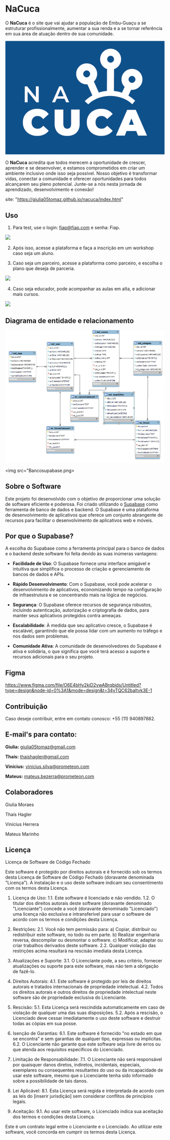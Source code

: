 


# NaCuca
O **NaCuca** é o site que vai ajudar a população de Embu-Guaçu a se estruturar profissionalmente, aumentar a sua renda e a se tornar referência em sua área de atuação dentro de sua comunidade.

<img src="https://github.com/giulia05tomaz/nacuca/blob/main/IDV_nanuca.png">

O **NaCuca** acredita que todos merecem a oportunidade de crescer, aprender e se desenvolver, e estamos comprometidos em criar um ambiente inclusivo onde isso seja possível. Nosso objetivo é transformar vidas, conectar a comunidade e oferecer oportunidades para todos alcançarem seu pleno potencial. Junte-se a nós nesta jornada de aprendizado, desenvolvimento e conexão!


site: "https://giulia05tomaz.github.io/nacuca/index.html"

## Uso
1. Para test, use o login: fiap@fiap.com e senha: Fiap.

<img src="login.gif">

2. Após isso, acesse a plataforma e faça a inscrição em um workshop caso seja um aluno.

3. Caso seja um parceiro, acesse a plataforma como parceiro, e escolha o plano que deseja de parceria.
<img src="parce.gif">

4. Caso seja educador, pode acompanhar as aulas em alta, e adicionar mais cursos.

<img src="edu.gif">

## Diagrama de entidade e relacionamento

<img src="banco.png">

<img src="Bancosupabase.png>

## Sobre o Software

Este projeto foi desenvolvido com o objetivo de proporcionar uma solução de software eficiente e poderosa. Foi criado utilizando o [Supabase](https://supabase.io/) como ferramenta de banco de dados e backend. O Supabase é uma plataforma de desenvolvimento de aplicativos que oferece um conjunto abrangente de recursos para facilitar o desenvolvimento de aplicativos web e móveis.

## Por que o Supabase?

A escolha do Supabase como a ferramenta principal para o banco de dados e o backend deste software foi feita devido às suas inúmeras vantagens:

- **Facilidade de Uso**: O Supabase fornece uma interface amigável e intuitiva que simplifica o processo de criação e gerenciamento de bancos de dados e APIs.

- **Rápido Desenvolvimento**: Com o Supabase, você pode acelerar o desenvolvimento de aplicativos, economizando tempo na configuração de infraestrutura e se concentrando mais na lógica de negócios.

- **Segurança**: O Supabase oferece recursos de segurança robustos, incluindo autenticação, autorização e criptografia de dados, para manter seus aplicativos protegidos contra ameaças.

- **Escalabilidade**: À medida que seu aplicativo cresce, o Supabase é escalável, garantindo que ele possa lidar com um aumento no tráfego e nos dados sem problemas.

- **Comunidade Ativa**: A comunidade de desenvolvedores do Supabase é ativa e solidária, o que significa que você terá acesso a suporte e recursos adicionais para o seu projeto.


## Figma

https://www.figma.com/file/O6E4bHy2kiD2ywABrqbids/Untitled?type=design&node-id=0%3A1&mode=design&t=34yTQC62baltvk3E-1

## Contribuição

Caso deseje contribuir, entre em contato conosco: +55 (11) 940897882.

## E-mail's para contato: ## 

**Giulia:** giulia05tomaz@gmail.com

**Thaís:** thaishagler@gmail.com

**Vinícius:** vinicius.silva@prometeon.com

**Mateus:** mateus.bezerra@prometeon.com

## Colaboradores

Giulia Moraes

Thaís Hagler

Vinicius Herrera

Mateus Marinho

## Licença

Licença de Software de Código Fechado

Este software é protegido por direitos autorais e é fornecido sob os termos desta Licença de Software de Código Fechado (doravante denominada "Licença"). A instalação e o uso deste software indicam seu consentimento com os termos desta Licença.

1. Licença de Uso:
   1.1. Este software é licenciado e não vendido.
   1.2. O titular dos direitos autorais deste software (doravante denominado "Licenciante") concede a você (doravante denominado "Licenciado") uma licença não exclusiva e intransferível para usar o software de acordo com os termos e condições desta Licença.

2. Restrições:
   2.1. Você não tem permissão para:
        a) Copiar, distribuir ou redistribuir este software, no todo ou em parte.
        b) Realizar engenharia reversa, descompilar ou desmontar o software.
        c) Modificar, adaptar ou criar trabalhos derivados deste software.
   2.2. Qualquer violação das restrições acima resultará na rescisão imediata desta Licença.

3. Atualizações e Suporte:
   3.1. O Licenciante pode, a seu critério, fornecer atualizações ou suporte para este software, mas não tem a obrigação de fazê-lo.

4. Direitos Autorais:
   4.1. Este software é protegido por leis de direitos autorais e tratados internacionais de propriedade intelectual.
   4.2. Todos os direitos autorais e outros direitos de propriedade intelectual neste software são de propriedade exclusiva do Licenciante.

5. Rescisão:
   5.1. Esta Licença será rescindida automaticamente em caso de violação de qualquer uma das suas disposições.
   5.2. Após a rescisão, o Licenciado deve cessar imediatamente o uso deste software e destruir todas as cópias em sua posse.

6. Isenção de Garantias:
   6.1. Este software é fornecido "no estado em que se encontra" e sem garantias de qualquer tipo, expressas ou implícitas.
   6.2. O Licenciante não garante que este software seja livre de erros ou que atenda aos requisitos específicos do Licenciado.

7. Limitação de Responsabilidade:
   7.1. O Licenciante não será responsável por quaisquer danos diretos, indiretos, incidentais, especiais, exemplares ou consequentes resultantes do uso ou da incapacidade de usar este software, mesmo que o Licenciante tenha sido informado sobre a possibilidade de tais danos.

8. Lei Aplicável:
   8.1. Esta Licença será regida e interpretada de acordo com as leis do [inserir jurisdição] sem considerar conflitos de princípios legais.

9. Aceitação:
   9.1. Ao usar este software, o Licenciado indica sua aceitação dos termos e condições desta Licença.

Este é um contrato legal entre o Licenciante e o Licenciado. Ao utilizar este software, você concorda em cumprir os termos desta Licença.




